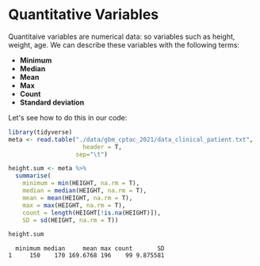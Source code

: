 # Quantitative Variables

Quantitaive variables are numerical data: so variables such as height, weight, age. We can describe these variables with the following terms:


- **Minimum** 
- **Median**
- **Mean**
- **Max**
- **Count**
- **Standard deviation**

Let's see how to do this in our code:

```R
library(tidyverse)
meta <- read.table("./data/gbm_cptac_2021/data_clinical_patient.txt",
                     header = T,
                   sep="\t")

height.sum <- meta %>%
  summarise( 
    minimum = min(HEIGHT, na.rm = T),
    median = median(HEIGHT, na.rm = T),
    mean = mean(HEIGHT, na.rm = T),
    max = max(HEIGHT, na.rm = T),
    count = length(HEIGHT[!is.na(HEIGHT)]),
    SD = sd(HEIGHT, na.rm = T))

height.sum
```

```
  minimum median     mean max count       SD
1     150    170 169.6768 196    99 9.875581
```
